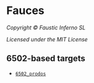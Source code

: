 # Fauces

*Copyright © Faustic Inferno SL*

*Licensed under the MIT License*

## 6502-based targets

* [`6502_prodos`](6502_prodos.md)
